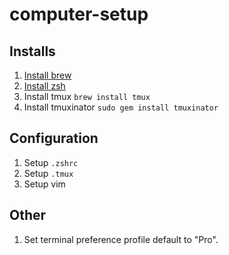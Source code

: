 # computer-setup

## Installs

1. [Install brew](https://brew.sh/)
1. [Install zsh](https://github.com/robbyrussell/oh-my-zsh#via-curl)
1. Install tmux `brew install tmux`
1. Install tmuxinator `sudo gem install tmuxinator`

## Configuration

1. Setup `.zshrc`
2. Setup `.tmux`
3. Setup vim

## Other

1. Set terminal preference profile default to "Pro".
